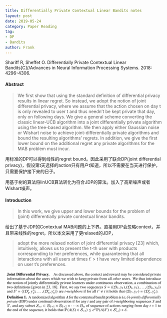 ```yaml
---
title: Differentially Private Contextual Linear Bandits notes
layout: post
date: 2019-05-24
category: Paper Reading
tag:
- DP
- Bandits 
author: Frank
---
```




Shariff R, Sheffet O. Differentially Private Contextual Linear Bandits[C]//Advances in Neural Information Processing Systems. 2018: 4296-4306.

#### Abstract

> We first show that using the standard definition of differential privacy results in linear regret. So instead, we adopt the notion of joint differential privacy, where we assume that the action chosen on day t is only revealed to user t and thus needn’t be kept private that day, only on following days.
> We give a general scheme converting the classic linear-UCB algorithm into a joint differentially private algorithm using the tree-based algorithm.
> We then apply either Gaussian noise or Wishart noise to achieve joint-differentially private algorithms and bound the resulting algorithms’ regrets. In addition, we give the first lower bound on the additional regret any private algorithms for the MAB problem must incur.

用标准的DP可以得到线性的regret bound。因此采用了联合DP(joint differential privacy)，假设第t天选择的action只有用户t知道，所以不需要在当天进行保护，只需要保护接下来的日子。

用基于树的算法将linUCB算法转化为符合JDP的算法。加入了高斯噪声或者Wishart噪声。

<!--more-->

#### Introduction
> In this work, we give upper and lower bounds for the problem of (joint) differentially private contextual linear bandits.

给出了基于JDP的Contextual MAB问题的上下界。直接用DP会忽略context，并且带来线性的regret，所以本文采用了更relaxed的JDP，
> adopt the more relaxed notion of joint differential privacy [23] which, intuitively, allows us to present the t-th user with products corresponding to her preferences, while guaranteeing that all interactions with all users at times t′ > t have very limited dependence on user t’s preferences.

![DP-Contextual-Bandit.png](/assets/images/snapshot4paper/DP-Contextual-Bandit.png)

